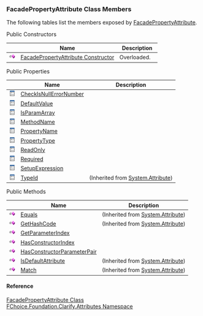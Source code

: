 ﻿### FacadePropertyAttribute Class Members

The following tables list the members exposed by [FacadePropertyAttribute](fcSDK~FChoice.Foundation.Clarify.Attributes.FacadePropertyAttribute.md).

Public Constructors

|   | Name | Description |
| --- | --- | --- |
| ![Public Constructor](dotnetimages/publicConstructor.png) | [FacadePropertyAttribute Constructor](fcSDK~FChoice.Foundation.Clarify.Attributes.FacadePropertyAttribute~_ctor.md) | Overloaded.    |



Public Properties

|   | Name | Description |
| --- | --- | --- |
| ![Public Property](dotnetimages/publicProperty.png) | [CheckIsNullErrorNumber](fcSDK~FChoice.Foundation.Clarify.Attributes.FacadePropertyAttribute~CheckIsNullErrorNumber.md) |   |
| ![Public Property](dotnetimages/publicProperty.png) | [DefaultValue](fcSDK~FChoice.Foundation.Clarify.Attributes.FacadePropertyAttribute~DefaultValue.md) |   |
| ![Public Property](dotnetimages/publicProperty.png) | [IsParamArray](fcSDK~FChoice.Foundation.Clarify.Attributes.FacadePropertyAttribute~IsParamArray.md) |   |
| ![Public Property](dotnetimages/publicProperty.png) | [MethodName](fcSDK~FChoice.Foundation.Clarify.Attributes.FacadePropertyAttribute~MethodName.md) |   |
| ![Public Property](dotnetimages/publicProperty.png) | [PropertyName](fcSDK~FChoice.Foundation.Clarify.Attributes.FacadePropertyAttribute~PropertyName.md) |   |
| ![Public Property](dotnetimages/publicProperty.png) | [PropertyType](fcSDK~FChoice.Foundation.Clarify.Attributes.FacadePropertyAttribute~PropertyType.md) |   |
| ![Public Property](dotnetimages/publicProperty.png) | [ReadOnly](fcSDK~FChoice.Foundation.Clarify.Attributes.FacadePropertyAttribute~ReadOnly.md) |   |
| ![Public Property](dotnetimages/publicProperty.png) | [Required](fcSDK~FChoice.Foundation.Clarify.Attributes.FacadePropertyAttribute~Required.md) |   |
| ![Public Property](dotnetimages/publicProperty.png) | [SetupExpression](fcSDK~FChoice.Foundation.Clarify.Attributes.FacadePropertyAttribute~SetupExpression.md) |   |
| ![Public Property](dotnetimages/publicProperty.png) | [TypeId](#) | (Inherited from [System.Attribute](#)) |



Public Methods

|   | Name | Description |
| --- | --- | --- |
| ![Public Method](dotnetimages/publicMethod.png) | [Equals](#) | (Inherited from [System.Attribute](#)) |
| ![Public Method](dotnetimages/publicMethod.png) | [GetHashCode](#) | (Inherited from [System.Attribute](#)) |
| ![Public Method](dotnetimages/publicMethod.png) | [GetParameterIndex](fcSDK~FChoice.Foundation.Clarify.Attributes.FacadePropertyAttribute~GetParameterIndex.md) |   |
| ![Public Method](dotnetimages/publicMethod.png) | [HasConstructorIndex](fcSDK~FChoice.Foundation.Clarify.Attributes.FacadePropertyAttribute~HasConstructorIndex.md) |   |
| ![Public Method](dotnetimages/publicMethod.png) | [HasConstructorParameterPair](fcSDK~FChoice.Foundation.Clarify.Attributes.FacadePropertyAttribute~HasConstructorParameterPair.md) |   |
| ![Public Method](dotnetimages/publicMethod.png) | [IsDefaultAttribute](#) | (Inherited from [System.Attribute](#)) |
| ![Public Method](dotnetimages/publicMethod.png) | [Match](#) | (Inherited from [System.Attribute](#)) |





#### Reference

[FacadePropertyAttribute Class](fcSDK~FChoice.Foundation.Clarify.Attributes.FacadePropertyAttribute.md)  
[FChoice.Foundation.Clarify.Attributes Namespace](fcSDK~FChoice.Foundation.Clarify.Attributes_namespace.md)